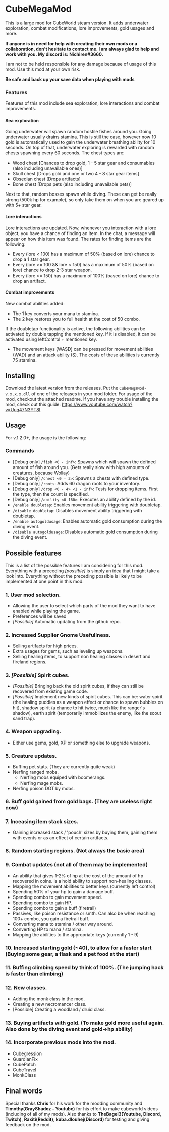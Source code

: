 # CubeMegaMod
This is a large mod for CubeWorld steam version. It adds underwater exploration, combat modifications,
lore improvements, gold usages and more.

**If anyone is in need for help with creating their own mods or a collaboration, don't hesitate to contact me. I am always glad to help and work with you. My discord is: Nichiren#3660.**

I am not to be held responsible for any damage because of usage of this mod. Use this mod at your own risk.

**Be safe and back up your save data when playing with mods**

### Features
Features of this mod include sea exploration, lore interactions and combat improvements.

#### Sea exploration
Going underwater will spawn random hostile fishes around you. Going underwater usually drains stamina.
This is still the case, however now 10 gold is automatically used to gain the underwater breathing ability for 10 seconds.
On top of that, underwater exploring is rewarded with random chests spawning every 60 seconds.
The chest types are:
- Wood chest [Chances to drop gold, 1 - 5 star gear and consumables (also including unavailable ones)]
- Skull chest [Drops gold and one or two 4 - 8 star gear items]
- Obsedian chest [Drops artifacts]
- Bone chest [Drops pets (also including unavailable pets)]

Next to that, random bosses spawn while diving. These can get be really strong (500k hp for example),
so only take them on when you are geared up with 5+ star gear.

#### Lore interactions
Lore interactions are updated. Now, whenever you interaction with a lore object, you have a chance of finding an item. 
In the chat, a message will appear on how this item was found. The rates for finding items are the following:
- Every (lore < 100) has a maximum of 50% (based on lore) chance to drop a 1 star gear.
- Every (lore >= 100 && lore < 150) has a maximum of 50% (based on lore) chance to drop 2-3 star weapon.
- Every (lore >= 150) has a maximum of 100% (based on lore) chance to drop an artifact.

#### Combat improvements
New combat abilities added:
- The 1 key converts your mana to stamina.
- The 2 key restores you to full health at the cost of 50 combo.

If the doubletap functionality is active, the following abilities can be activated by double tapping the mentioned key.
If it is disabled, it can be activated using leftControl + mentioned key.
- The movement keys (WASD) can be pressed for movement abilities (WAD) and an attack ability (S). The costs of these abilities is currently 75 stamina.

## Installing
Download the latest version from the releases. Put the `CubeMegaMod-v.x.x.x.dll` of one of the releases in your mod folder. For usage of the mod, checkout the attached readme.
If you have any trouble installing the mod, check out this guide: https://www.youtube.com/watch?v=Uuq47N3YT8I.

## Usage
For v.1.2.0+, the usage is the following:

### Commands
- [Debug only] `/fish <0 - inf>`: Spawns which will spawn the defined amount of fish around you. (Gets really slow with high amounts of creatures, because Wollay)
- [Debug only] `/chest <0 - 3>`: Spawns a chests with defined type.
- [Debug only] `/roots`: Adds 60 dragon roots to your inventory.
- [Debug only] `/drop <0 - 4> <1 - inf>`: Tests for dropping items. First the type, then the count is specified.
- [Debug only] `/ability <0-160>`: Executes an ability defined by the id.
- `/enable doubletap`: Enables movement ability triggering with doubletap.
- `/disable doubletap`: Disables movement ability triggering with doubletap.
- `/enable autogoldusage`: Enables automatic gold consumption during the diving event.
- `/disable autogoldusage`: Disables automatic gold consumption during the diving event.

## Possible features
This is a list of the possible features I am considering for this mod. Everything with a preceding *[possible]* is simply an idea that I might take a look into. Everything without the preceding possible is likely to be implemented at one point in this mod.

### 1. User mod selection.
  - Allowing the user to select which parts of the mod they want to have enabled while playing the game.
  - Preferences will be saved
  - *[Possible]* Automatic updating from the github repo.
### 2. Increased Supplier Gnome Usefullness.
  - Selling artifacts for high prices.
  - Extra usages for gems, such as leveling up weapons.
  - Selling healing items, to support non healing classes in desert and fireland regions.
### 3. *[Possible]* Spirit cubes.
  - *[Possible]* Bringing back the old spirit cubes, if they can still be recovered from existing game code.
  - *[Possible]* Implement new kinds of spirit cubes. This can be: water spirit (the healing puddles as a weapon effect or chance to spawn bubbles on hit), shadow spirit (a chance to hit twice, much like the ranger's shadow), earth spirit (temporarily immobilizes the enemy, like the scout sand trap).
### 4. Weapon upgrading.
  - Either use gems, gold, XP or something else to upgrade weapons.
### 5. Creature updates.
  - Buffing pet stats. (They are currently quite weak)
  - Nerfing ranged mobs.
    - Nerfing mobs equiped with boomerangs.
    - Nerfing mage mobs.
  - Nerfing poison DOT by mobs.
### 6. Buff gold gained from gold bags. (They are useless right now)
### 7. Inceasing item stack sizes.
  - Gaining increased stack / 'pouch' sizes by buying them, gaining them with events or as an effect of certain artifacts.
### 8. Random starting regions. (Not always the basic area)
### 9. Combat updates (not all of them may be implemented)
  - An ability that gives 1-2% of hp at the cost of the amount of hp recovered in coins. Is a hold ability to support non-healing classes.
  - Mapping the movement abilities to better keys (currently left control)
  - Spending 50% of your hp to gain a damage buff.
  - Spending combo to gain movement speed.
  - Spending combo to gain HP.
  - Spending combo to gain a buff (firetrail)
  - Passives, like poison resistance or smth. Can also be when reaching 100+ combo, you gain a firetrail buff.
  - Converting mana to stamina / other way around.
  - Converting HP to mana / stamina.
  - Mapping the abilities to the appropriate keys (currently 1 - 9)
### 10. Increased starting gold (~40), to allow for a faster start (Buying some gear, a flask and a pet food at the start)
### 11. Buffing climbing speed by think of 100%. (The jumping hack is faster than climbing)
### 12. New classes.
  - Adding the monk class in the mod.
  - Creating a new necromancer class.
  - [Possible] Creating a woodland / druid class.
### 13. Buying artifacts with gold. (To make gold more useful again. Also done by the diving event and gold->hp ability)
### 14. Incorporate previous mods into the mod.
  - Cubegression
  - GuardianFix
  - CubePatch
  - CubeTravel
  - MonkClass




## Final words
Special thanks **Chris** for his work for the modding community and **Timothy(GrayShadoz - Youtube)** for his effort to make cubeworld videos (including of all of my mods).
Also thanks to **TheBagel3(Youtube, Discord, Twitch)**, **Raxiti(Reddit)**, **kuba.dlouhej(Discord)** for testing and giving feedback on the mod.
